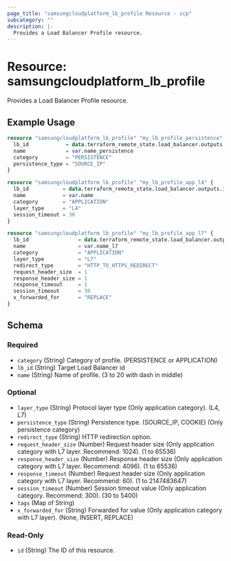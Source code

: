 ```yaml
---
page_title: "samsungcloudplatform_lb_profile Resource - scp"
subcategory: ""
description: |-
  Provides a Load Balancer Profile resource.
---
```


# Resource: samsungcloudplatform_lb_profile

Provides a Load Balancer Profile resource.


## Example Usage

```terraform
resource "samsungcloudplatform_lb_profile" "my_lb_profile_persistence" {
  lb_id            = data.terraform_remote_state.load_balancer.outputs.id
  name             = var.name_persistence
  category         = "PERSISTENCE"
  persistence_type = "SOURCE_IP"
}

resource "samsungcloudplatform_lb_profile" "my_lb_profile_app_l4" {
  lb_id           = data.terraform_remote_state.load_balancer.outputs.id
  name            = var.name
  category        = "APPLICATION"
  layer_type      = "L4"
  session_timeout = 30
}

resource "samsungcloudplatform_lb_profile" "my_lb_profile_app_l7" {
  lb_id                = data.terraform_remote_state.load_balancer.outputs.id
  name                 = var.name_l7
  category             = "APPLICATION"
  layer_type           = "L7"
  redirect_type        = "HTTP_TO_HTTPS_REDIRECT"
  request_header_size  = 1
  response_header_size = 1
  response_timeout     = 1
  session_timeout      = 30
  x_forwarded_for      = "REPLACE"
}
```

<!-- schema generated by tfplugindocs -->
## Schema

### Required

- `category` (String) Category of profile. (PERSISTENCE or APPLICATION)
- `lb_id` (String) Target Load Balancer id
- `name` (String) Name of profile. (3 to 20 with dash in middle)

### Optional

- `layer_type` (String) Protocol layer type (Only application category). (L4, L7)
- `persistence_type` (String) Persistence type. (SOURCE_IP, COOKIE) (Only persistence category)
- `redirect_type` (String) HTTP redirection option.
- `request_header_size` (Number) Request header size (Only application category with L7 layer. Recommend: 1024). (1 to 65536)
- `response_header_size` (Number) Response header size (Only application category with L7 layer. Recommend: 4096). (1 to 65536)
- `response_timeout` (Number) Request header size (Only application category with L7 layer. Recommend: 60). (1 to 2147483647)
- `session_timeout` (Number) Session timeout value (Only application category. Recommend: 300). (30 to 5400)
- `tags` (Map of String)
- `x_forwarded_for` (String) Forwarded for value (Only application category with L7 layer). (None, INSERT, REPLACE)

### Read-Only

- `id` (String) The ID of this resource.

